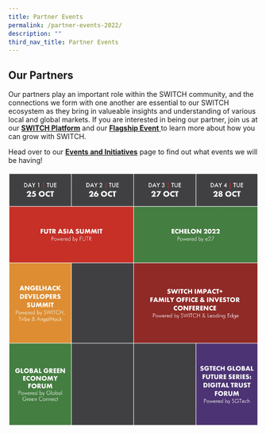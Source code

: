 ```yaml
---
title: Partner Events
permalink: /partner-events-2022/
description: ""
third_nav_title: Partner Events
---
```


## Our Partners 
Our partners play an important role within the SWITCH community, and the connections we form with one another are essential to our SWITCH ecosystem as they bring in valueable insights and understanding of various local and global markets. If you are interested in being our partner, join us at our [**SWITCH Platform**](https://community.switchsg.org/) and our [**Flagship Event** ](https://www.switchsg.org/flagship-2022)to learn more about how you can grow with SWITCH.

Head over to our [**Events and Initiatives**](https://www.switchsg.org/example-resource/events-and-initiatives/) page to find out what events we will be having!

![](/images/113E02CF-3DD2-46C6-BD93-9E6CA61DD5A3_1_201_a.jpeg)